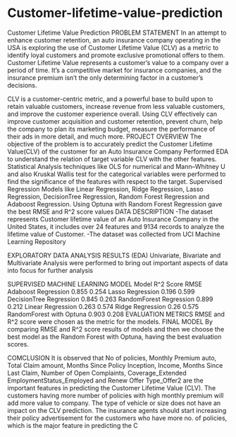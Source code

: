 # Customer-lifetime-value-prediction
Customer Lifetime Value Prediction
PROBLEM STATEMENT
In an attempt to enhance customer retention, an auto insurance company operating in the USA is exploring the use of Customer Lifetime Value (CLV) as a metric to identify loyal customers and promote exclusive promotional offers to them. Customer Lifetime Value represents a customer’s value to a company over a period of time. It’s a competitive market for insurance companies, and the insurance premium isn’t the only determining factor in a customer’s decisions.

CLV is a customer-centric metric, and a powerful base to build upon to retain valuable customers, increase revenue from less valuable customers, and improve the customer experience overall. Using CLV effectively can improve customer acquisition and customer retention, prevent churn, help the company to plan its marketing budget, measure the performance of their ads in more detail, and much more.
PROJECT OVERVIEW
The objective of the problem is to accurately predict the Customer Lifetime Value(CLV) of the customer for an Auto Insurance Company
Performed EDA to understand the relation of target variable CLV with the other features.
Statistical Analysis techniques like OLS for numerical and Mann–Whitney U and also Kruskal Wallis test for the categorical variables were performed to find the significance of the features with respect to the target.
Supervised Regression Models like Linear Regression, Ridge Regression, Lasso Regression, DecisionTree Regression, Random Forest Regression and Adaboost Regression.
Using Optuna with Random Forest Regression gave the best RMSE and R^2 score values
DATA DESCRIPTION
-The dataset represents Customer lifetime value of an Auto Insurance Company in the United States, it includes over 24 features and 9134 records to analyze the lifetime value of Customer. -The dataset was collected from UCI Machine Learning Repository

EXPLORATORY DATA ANALYSIS RESULTS (EDA)
Univariate, Bivariate and Multivariate Analysis were performed to bring out important aspects of data into focus for further analysis

SUPERVISED MACHINE LEARNING MODEL
Model	R^2 Score	RMSE
Adaboost Regression	0.855	0.254
Lasso Regression	0.196	0.599
DecisionTree Regression	0.845	0.263
RandomForest Regression	0.899	0.212
Linear Regression	0.263	0.574
Ridge Regression	0.26	0.575
RandomForest with Optuna	0.903	0.208
EVALUATION METRICS
RMSE and R^2 score were chosen as the metric for the models.
FINAL MODEL
By comparing RMSE and R^2 score results of models and then we choose the best model as the Random Forest with Optuna, having the best evaluation scores.

COMCLUSION
It is observed that No of policies, Monthly Premium auto, Total Claim amount, Months Since Policy Inception, Income, Months Since Last Claim, Number of Open Complaints, Coverage_Extended EmploymentStatus_Employed and Renew Offer Type_Offer2 are the important features in predicting the Customer Lifetime Value (CLV).
The customers having more number of policies with high monthly premium will add more value to company.
The type of vehicle or size does not have an impact on the CLV prediction.
The insurance agents should start increasing their policy advertisement for the customers who have more no. of policies, which is the major feature in predicting the C
